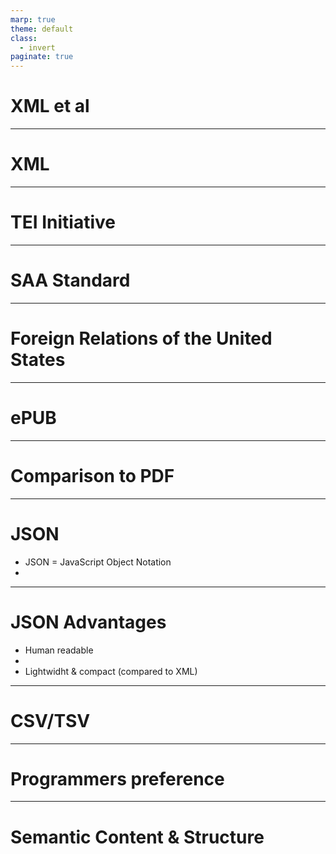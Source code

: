 ```yaml
---
marp: true
theme: default
class:
  - invert
paginate: true
---
```

<!-- _class: lead -->
# XML et al
---
# XML
---
# TEI Initiative
---
# SAA Standard
---
# Foreign Relations of the United States
---
# ePUB
---
# Comparison to PDF
---
# JSON
* JSON = JavaScript Object Notation
*
---
# JSON Advantages
* Human readable
* 
* Lightwidht & compact (compared to XML)
---
# CSV/TSV
---
# Programmers preference
---
# Semantic Content & Structure




